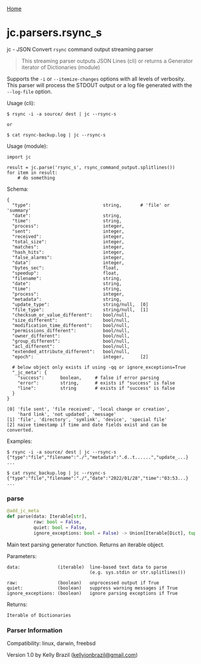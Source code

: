 [Home](https://kellyjonbrazil.github.io/jc/)
<a id="jc.parsers.rsync_s"></a>

# jc.parsers.rsync\_s

jc - JSON Convert `rsync` command output streaming parser

> This streaming parser outputs JSON Lines (cli) or returns a Generator
  iterator of Dictionaries (module)

Supports the `-i` or `--itemize-changes` options with all levels of
verbosity. This parser will process the STDOUT output or a log file
generated with the `--log-file` option.

Usage (cli):

    $ rsync -i -a source/ dest | jc --rsync-s

    or

    $ cat rsync-backup.log | jc --rsync-s

Usage (module):

    import jc

    result = jc.parse('rsync_s', rsync_command_output.splitlines())
    for item in result:
        # do something

Schema:

    {
      "type":                           string,       # 'file' or 'summary'
      "date":                           string,
      "time":                           string,
      "process":                        integer,
      "sent":                           integer,
      "received":                       integer,
      "total_size":                     integer,
      "matches":                        integer,
      "hash_hits":                      integer,
      "false_alarms":                   integer,
      "data":                           integer,
      "bytes_sec":                      float,
      "speedup":                        float,
      "filename":                       string,
      "date":                           string,
      "time":                           string,
      "process":                        integer,
      "metadata":                       string,
      "update_type":                    string/null,  [0]
      "file_type":                      string/null,  [1]
      "checksum_or_value_different":    bool/null,
      "size_different":                 bool/null,
      "modification_time_different":    bool/null,
      "permissions_different":          bool/null,
      "owner_different":                bool/null,
      "group_different":                bool/null,
      "acl_different":                  bool/null,
      "extended_attribute_different":   bool/null,
      "epoch":                          integer,      [2]

      # below object only exists if using -qq or ignore_exceptions=True
      "_jc_meta": {
        "success":      boolean,     # false if error parsing
        "error":        string,      # exists if "success" is false
        "line":         string       # exists if "success" is false
      }
    }

    [0] 'file sent', 'file received', 'local change or creation',
        'hard link', 'not updated', 'message'
    [1] 'file', 'directory', 'symlink', 'device', 'special file'
    [2] naive timestamp if time and date fields exist and can be converted.

Examples:

    $ rsync -i -a source/ dest | jc --rsync-s
    {"type":"file","filename":"./","metadata":".d..t......","update_...}
    ...

    $ cat rsync_backup.log | jc --rsync-s
    {"type":"file","filename":"./","date":"2022/01/28","time":"03:53...}
    ...

<a id="jc.parsers.rsync_s.parse"></a>

### parse

```python
@add_jc_meta
def parse(data: Iterable[str],
          raw: bool = False,
          quiet: bool = False,
          ignore_exceptions: bool = False) -> Union[Iterable[Dict], tuple]
```

Main text parsing generator function. Returns an iterable object.

Parameters:

    data:              (iterable)  line-based text data to parse
                                   (e.g. sys.stdin or str.splitlines())

    raw:               (boolean)   unprocessed output if True
    quiet:             (boolean)   suppress warning messages if True
    ignore_exceptions: (boolean)   ignore parsing exceptions if True

Returns:

    Iterable of Dictionaries

### Parser Information
Compatibility:  linux, darwin, freebsd

Version 1.0 by Kelly Brazil (kellyjonbrazil@gmail.com)
